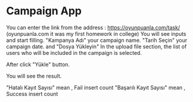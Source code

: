 # Campaign App

You can enter the link from the address :
 https://oyunpuanla.com/task/ (oyunpuanla.com it was my first homework in college)
You will see inputs and start filling.
"Kampanya Adı" your campaign name.
"Tarih Seçin" your campaign date.
and "Dosya Yükleyin" In the upload file section, the list of users who will be included in the campaign is selected.

After click "Yükle" button.

You will see the result.

"Hatalı Kayıt Sayısı" mean , Fail insert count
"Başarılı Kayıt Sayısı" mean , Success insert count